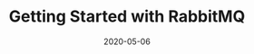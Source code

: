 ---
date: '2020-05-06'
description: An example of how to connect to, send, and receive messages from RabbitMQ
  in several languages.
lastmod: '2020-05-19'
patterns:
- Eventing
readme: true
repo: https://github.com/BrianMMcClain/rabbitmq-getting-started
summary:
- An example of how to connect to, send, and receive messages from RabbitMQ in several
  languages.
tags:
- RabbitMQ
- Messaging and Integration
team:
- Brian McClain
title: Getting Started with RabbitMQ
---